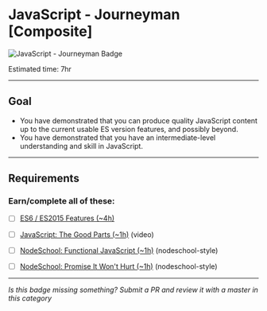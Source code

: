 # JavaScript - Journeyman [Composite]

![JavaScript - Journeyman Badge](../img/badges/perf-journeyman-md.png "JavaScript Journeyman badge")
<!-- TODO: create new javascript badges for v2, to be consistent -->

Estimated time: 7hr

-----


## Goal
- You have demonstrated that you can produce quality JavaScript content up to the current usable ES version features, and possibly beyond.
- You have demonstrated that you have an intermediate-level understanding and skill in JavaScript.


-----


## Requirements

### Earn/complete all of these:
  - [ ] [ES6 / ES2015 Features (~4h)](_micro_javascript-es2015-features.md)
  - [ ] [JavaScript: The Good Parts (~1h)](https://youtu.be/hQVTIJBZook) (video)
  - [ ] [NodeSchool: Functional JavaScript (~1h)](https://github.com/timoxley/functional-javascript-workshop) (nodeschool-style)
  - [ ] [NodeSchool: Promise It Won't Hurt (~1h)](https://github.com/stevekane/promise-it-wont-hurt) (nodeschool-style)


-----

  *Is this badge missing something? Submit a PR and review it with a master in this category*
